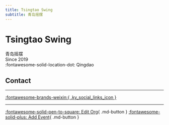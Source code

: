 ```yaml
---
title: Tsingtao Swing
subtitle: 青岛摇摆
---
```


# Tsingtao Swing

青岛摇摆  
Since 2019  
:fontawesome-solid-location-dot: Qingdao  


## Contact


---

 [:fontawesome-brands-weixin:{ .ky_social_links_icon }](# "TsingtaoSwing青岛摇摆")

---

[:fontawesome-solid-pen-to-square: Edit Org](https://github.com/swingdance/orgs/issues/new?assignees=&labels=update+org&projects=&template=03-update_entity.yml&title=Update%20Org%3A%20zh_CN%20%E2%80%A2%20Tsingtao%20Swing&region=zh_CN&id=tsing-tao-swing&name=Tsingtao%20Swing){ .md-button } [:fontawesome-solid-plus: Add Event](https://github.com/swingdance/events/issues/new?assignees=&labels=add+event&projects=&template=02-add_entity.yml&title=Add%20Event%3A%20zh_CN%20%E2%80%A2%20%3CName%3E&region=zh_CN&province=Shandong&city=Qingdao&org_id=tsing-tao-swing){ .md-button }
